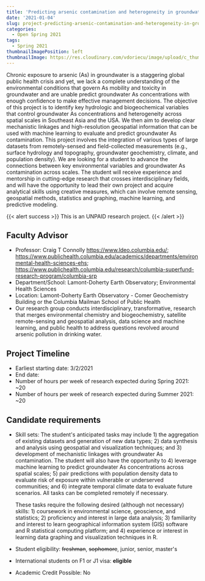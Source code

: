 ```yaml
---
title: 'Predicting arsenic contamination and heterogeneity in groundwater across scales in Southeast Asia and the USA'
date: '2021-01-04'
slug: project-predicting-arsenic-contamination-and-heterogeneity-in-groundwater-across-scales-in-southeast-asia-and-the-usa
categories:
  - Open Spring 2021
tags:
  - Spring 2021
thumbnailImagePosition: left
thumbnailImage: https://res.cloudinary.com/vdoriecu/image/upload/c_thumb,w_200,g_face/v1579110178/construction_c6dqbd.png
---
```

Chronic exposure to arsenic (As) in groundwater is a staggering global public health crisis and yet, we lack a complete understanding of the environmental conditions that govern As mobility and toxicity in groundwater and are unable predict groundwater As concentrations with enough confidence to make effective management decisions. The objective of this project is to identify key hydrologic and biogeochemical variables that control groundwater As concentrations and heterogeneity across spatial scales in Southeast Asia and the USA. We then aim to develop clear mechanistic linkages and high-resolution geospatial information that can be used with machine learning to evaluate and predict groundwater As contamination. This project involves the integration of various types of large datasets from remotely-sensed and field-collected measurements (e.g., surface hydrology and topography, groundwater geochemistry, climate, and population density). We are looking for a student to advance the connections between key environmental variables and groundwater As contamination across scales. The student will receive experience and mentorship in cutting-edge research that crosses interdisciplinary fields, and will have the opportunity to lead their own project and acquire analytical skills using creative measures, which can involve remote sensing, geospatial methods, statistics and graphing, machine learning, and predictive modeling.

<!--more-->

{{< alert success >}}
This is an UNPAID research project.
{{< /alert >}}

## Faculty Advisor
+ Professor: Craig T Connolly https://www.ldeo.columbia.edu/; https://www.publichealth.columbia.edu/academics/departments/environmental-health-sciences-ehs; https://www.publichealth.columbia.edu/research/columbia-superfund-research-program/columbia-srp
+ Department/School: Lamont-Doherty Earth Observatory; Environmental Health Sciences
+ Location: Lamont-Doherty Earth Observatory - Comer Geochemistry Building or the Columbia Mailman School of Public Health
+ Our research group conducts interdisciplinary, transformative, research that merges environmental chemistry and biogeochemistry, satellite remote-sensing and geospatial analysis, data science and machine learning, and public health to address questions revolved around arsenic pollution in drinking water.

## Project Timeline
+ Earliest starting date: 3/2/2021
+ End date: 
+ Number of hours per week of research expected during Spring 2021: ~20
+ Number of hours per week of research expected during Summer 2021: ~20

## Candidate requirements
+ Skill sets: 
  The student's anticipated tasks may include 1) the aggregation of existing datasets and generation of new data types; 2) data synthesis and analysis using geospatial and visualization techniques; and 3) development of mechanistic linkages with groundwater As contamination. The student will also have the opportunity to 4) leverage machine learning to predict groundwater As concentrations across spatial scales; 5) pair predictions with population density data to evaluate risk of exposure within vulnerable or underserved communities; and 6) integrate temporal climate data to evaluate future scenarios. All tasks can be completed remotely if necessary. 
  
  These tasks require the following desired (although not necessary) skills: 1) coursework in environmental science, geoscience, and statistics; 2) proficiency and interest in large data analysis; 3) familiarity and interest to learn geographical information system (GIS) software and R statistical computing platform; and 4) experience or interest in learning data graphing and visualization techniques in R.
+ Student eligibility: ~~freshman~~, ~~sophomore~~, junior, senior, master's
+ International students on F1 or J1 visa: **eligible**
+ Academic Credit Possible: No

